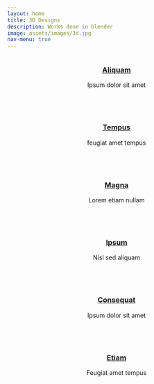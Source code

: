 ```yaml
---
layout: home
title: 3D Designs
description: Works done in blender
image: assets/images/3d.jpg
nav-menu: true
---
```


<div id="main">
  <section id="one" class="tiles">
            <article>
              <span class="image">
                <img src="images/pic01.jpg" alt="" />
              </span>
              <header class="major">
                <h3><a href="landing.html" class="link">Aliquam</a></h3>
                <p>Ipsum dolor sit amet</p>
              </header>
            </article>
            <article>
              <span class="image">
                <img src="images/pic02.jpg" alt="" />
              </span>
              <header class="major">
                <h3><a href="landing.html" class="link">Tempus</a></h3>
                <p>feugiat amet tempus</p>
              </header>
            </article>
            <article>
              <span class="image">
                <img src="images/pic03.jpg" alt="" />
              </span>
              <header class="major">
                <h3><a href="landing.html" class="link">Magna</a></h3>
                <p>Lorem etiam nullam</p>
              </header>
            </article>
            <article>
              <span class="image">
                <img src="images/pic04.jpg" alt="" />
              </span>
              <header class="major">
                <h3><a href="landing.html" class="link">Ipsum</a></h3>
                <p>Nisl sed aliquam</p>
              </header>
            </article>
            <article>
              <span class="image">
                <img src="images/pic05.jpg" alt="" />
              </span>
              <header class="major">
                <h3><a href="landing.html" class="link">Consequat</a></h3>
                <p>Ipsum dolor sit amet</p>
              </header>
            </article>
            <article>
              <span class="image">
                <img src="images/pic06.jpg" alt="" />
              </span>
              <header class="major">
                <h3><a href="landing.html" class="link">Etiam</a></h3>
                <p>Feugiat amet tempus</p>
              </header>
            </article>
          </section>
  
  
  </div>
